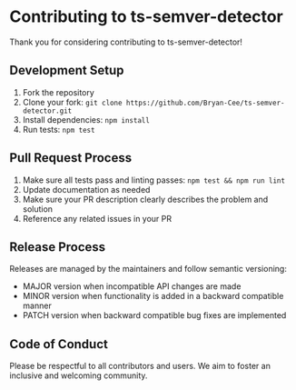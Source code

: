 # Contributing to ts-semver-detector

Thank you for considering contributing to ts-semver-detector!

## Development Setup

1. Fork the repository
2. Clone your fork: `git clone https://github.com/Bryan-Cee/ts-semver-detector.git`
3. Install dependencies: `npm install`
4. Run tests: `npm test`

## Pull Request Process

1. Make sure all tests pass and linting passes: `npm test && npm run lint`
2. Update documentation as needed
3. Make sure your PR description clearly describes the problem and solution
4. Reference any related issues in your PR

## Release Process

Releases are managed by the maintainers and follow semantic versioning:

- MAJOR version when incompatible API changes are made
- MINOR version when functionality is added in a backward compatible manner
- PATCH version when backward compatible bug fixes are implemented

## Code of Conduct

Please be respectful to all contributors and users. We aim to foster an inclusive and welcoming community.
